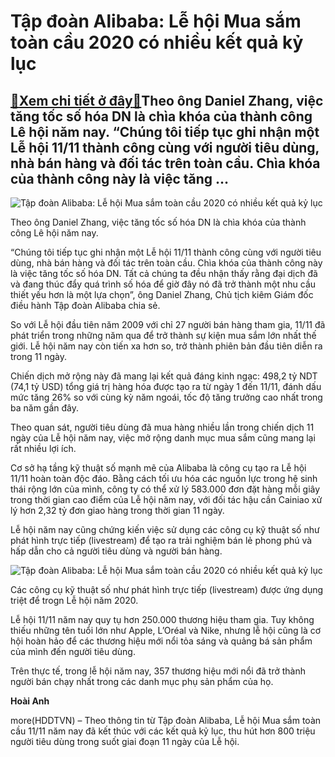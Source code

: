 Tập đoàn Alibaba: Lễ hội Mua sắm toàn cầu 2020 có nhiều kết quả kỷ lục
======================================================================

[:gift:Xem chi tiết ở đây:gift:](https://hddtvn.com/tap-doan-alibaba-le-hoi-mua-sam-toan-cau-2020-co-nhieu-ket-qua-ky-luc/)Theo ông Daniel Zhang, việc tăng tốc số hóa DN là chìa khóa của thành công Lê hội năm nay. “Chúng tôi tiếp tục ghi nhận một Lễ hội 11/11 thành công cùng với người tiêu dùng, nhà bán hàng và đối tác trên toàn cầu. Chìa khóa của thành công này là việc tăng …
----------------------------------------------------------------------------------------------------------------------------------------------------------------------------------------------------------------------------------------------------------------





![Tập đoàn Alibaba: Lễ hội Mua sắm toàn cầu 2020 có nhiều kết quả kỷ lục](https://hddtvn.com/wp-content/uploads/2021/01/1025_Daniel_Zhang_1.jpg "Tập đoàn Alibaba: Lễ hội Mua sắm toàn cầu 2020 có nhiều kết quả kỷ lục")


Theo ông Daniel Zhang, việc tăng tốc số hóa DN là chìa khóa của thành công Lê hội năm nay.



“Chúng tôi tiếp tục ghi nhận một Lễ hội 11/11 thành công cùng với người tiêu dùng, nhà bán hàng và đối tác trên toàn cầu. Chìa khóa của thành công này là việc tăng tốc số hóa DN. Tất cả chúng ta đều nhận thấy rằng đại dịch đã và đang thúc đẩy quá trình số hóa để giờ đây nó đã trở thành một nhu cầu thiết yếu hơn là một lựa chọn”, ông Daniel Zhang, Chủ tịch kiêm Giám đốc điều hành Tập đoàn Alibaba chia sẻ.


So với Lễ hội đầu tiên năm 2009 với chỉ 27 người bán hàng tham gia, 11/11 đã phát triển trong những năm qua để trở thành sự kiện mua sắm lớn nhất thế giới. Lễ hội năm nay còn tiến xa hơn so, trở thành phiên bản đầu tiên diễn ra trong 11 ngày.


Chiến dịch mở rộng này đã mang lại kết quả đáng kinh ngạc: 498,2 tỷ NDT (74,1 tỷ USD) tổng giá trị hàng hóa được tạo ra từ ngày 1 đến 11/11, đánh dấu mức tăng 26% so với cùng kỳ năm ngoái, tốc độ tăng trưởng cao nhất trong ba năm gần đây.


Theo quan sát, người tiêu dùng đã mua hàng nhiều lần trong chiến dịch 11 ngày của Lễ hội năm nay, việc mở rộng danh mục mua sắm cũng mang lại rất nhiều lợi ích.


Cơ sở hạ tầng kỹ thuật số mạnh mẽ của Alibaba là công cụ tạo ra Lễ hội 11/11 hoàn toàn độc đáo. Bằng cách tối ưu hóa các nguồn lực trong hệ sinh thái rộng lớn của mình, công ty có thể xử lý 583.000 đơn đặt hàng mỗi giây trong thời gian cao điểm của Lễ hội năm nay, với đối tác hậu cần Cainiao xử lý hơn 2,32 tỷ đơn giao hàng trong thời gian 11 ngày.


Lễ hội năm nay cũng chứng kiến ​​việc sử dụng các công cụ kỹ thuật số như phát hình trực tiếp (livestream) để tạo ra trải nghiệm bán lẻ phong phú và hấp dẫn cho cả người tiêu dùng và người bán hàng.





![Tập đoàn Alibaba: Lễ hội Mua sắm toàn cầu 2020 có nhiều kết quả kỷ lục](https://hddtvn.com/wp-content/uploads/2021/01/2456_IMG_3042-1200x675-1.jpg "Tập đoàn Alibaba: Lễ hội Mua sắm toàn cầu 2020 có nhiều kết quả kỷ lục")


Các công cụ kỹ thuật số như phát hình trực tiếp (livestream) được ứng dụng triệt để trogn Lễ hội năm 2020.



Lễ hội 11/11 năm nay quy tụ hơn 250.000 thương hiệu tham gia. Tuy không thiếu những tên tuổi lớn như Apple, L’Oréal và Nike, nhưng lễ hội cũng là cơ hội hoàn hảo để các thương hiệu mới nổi tỏa sáng và quảng bá sản phẩm của mình đến người tiêu dùng.


Trên thực tế, trong lễ hội năm nay, 357 thương hiệu mới nổi đã trở thành người bán chạy nhất trong các danh mục phụ sản phẩm của họ.




**Hoài Anh**



more(HDDTVN) – Theo thông tin từ Tập đoàn Alibaba, Lễ hội Mua sắm toàn cầu 11/11 năm nay đã kết thúc với các kết quả kỷ lục, thu hút hơn 800 triệu người tiêu dùng trong suốt giai đoạn 11 ngày của Lễ hội.

